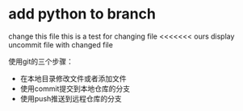# add python to branch
change this file 
this is a test for changing file
<<<<<<< ours
display uncommit file with changed file

使用git的三个步骤：
* 在本地目录修改文件或者添加文件
* 使用commit提交到本地仓库的分支
* 使用push推送到远程仓库的分支
